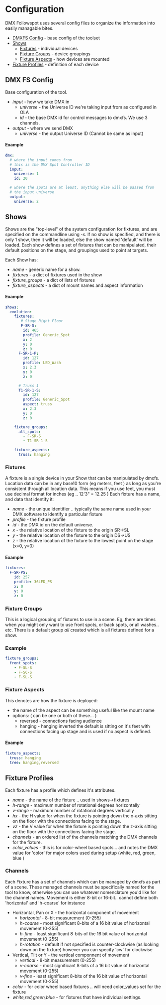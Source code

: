 # Configuration
DMX Followspot uses several config files to organize the information
into easily managable bites. 

- [DMXFS Config](#DMXFS_Config) - base config of the toolset
- [Shows](#Shows)
  - [Fixtures](#Fixtures) - individual devices
  - [Fixture Groups](#Fixture_Groups) - device groupings
  - [Fixture Aspects](#Fixture_Aspects) - how devices are mounted
- [Fixture Profiles](#Fixture_Profiles) - definition of each device

## DMX FS Config
Base configuration of the tool. 

- *input* - how we take DMX in
   - *universe* - the Universe ID we're taking input from as configured 
in OLA
   - *id* - the base DMX id for control messages to dmxfs.  We use 3 channels.
- *output* - where we send DMX 
   - *universe* - the output Universe ID (Cannot be same as input)

#### Example
```yaml
dmx:
  # where the input comes from
  # this is the DMX Spot Controller ID
  input: 
    universe: 1
    id: 20

  # where the spots are at least, anything else will be passed from 
  # the input universe
  output:
    universe: 2
```



## Shows
Shows are the "top-level" of the system configuration for fixtures, and 
are specified on the commandline using *-s*.  If no show is specified,
and there is only 1 show, then it will be loaded, else the show named 
'default' will be loaded. Each show defines a set of fixtures that 
can be manipulated, their default positions on the stage, and groupings 
used to point at targets.

Each Show has:

- *name* - generic name for a show.
- *fixtures* - a dict of fixtures used in the show
- *fixture_groups* - a dict of lists of fixtures 
- *fixture_aspects* - a dict of mount names and aspect information

#### Example

```yaml
shows:
  evolution:
    fixtures:
       # Stage Right Floor 
       F-SR-S:
        id: 465
        profile: Generic_Spot
        x: 2
        y: 0
        z: 0
      F-SR-1-P: 
        id: 127
        profile: LED_Wash
        x: 2.3
        y: 0
        z: 0     

      # Truss 1
      T1-SR-1-S:
        id: 127
        profile: Generic_Spot
        aspect: truss
        x: 2.3
        y: 0
        z: 0     

    fixture_groups:
      all_spots:
        - F-SR-S
        - T1-SR-1-S

    fixture_aspects:
      truss: hanging
```


### Fixtures
A fixture is a single device in your Show that can be manipulated by 
dmxfs. Location data can be in any base10 form (eg meters, feet ) as 
long as you're consistent through all location data.  This means if you
use feet, you must use decimal format for inches (eg .. 12'3" = 12.25 )
Each fixture has a name, and data that identify it:

- *name* - the unique identifier .. typically the same name used in your
DMX software to identify a particular fixture
- *profile* -  the fixture profile
- *id* - the DMX id on the default universe. 
- *x* - the relative location of the fixture to the origin SR->SL
- *y* - the relative location of the fixture to the origin DS->US
- *z* - the relative location of the fixture to the lowest point on the stage (x=0, y=0) 


#### Example

```yaml
fixtures:
  F-SR-PS:
    id: 257
    profile: 36LED_PS
    x: 0
    y: 0
    z: 0
```

### Fixture Groups
This is a logical grouping of fixtures to use in a scene.  Eg, there are 
times when you might only want to use front spots, or back spots, or 
all washes.. etc.   There is a default group *all* created which is 
all fixtures defined for a show. 

### Example

```yaml
fixture_groups:
  front_spots:
    - F-SL-S
    - F-SC-S
    - F-SL-S
```


### Fixture Aspects
This denotes are how the fixture is deployed:
- the name of the aspect can be something useful like the mount name
- options: ( can be one or both of these... ) 
    - reversed  - connections facing audience 
    - hanging   - hanging inverted
the default is sitting on it's feet with connections facing up stage
and is used if no aspect is defined.

#### Example

```yaml
fixture_aspects:
  truss: hanging
  tree: hanging,reversed
```

## Fixture Profiles

Each fixture has a profile which defines it's attributes.

- *name* - the name of the fixture .. used in shows->fixtures 
- *h-range* - maximum number of rotational degrees horizontally
- *v-range* - maximum number of rotational degrees vertically
- *hx* - the H value for when the fixture is pointing down the x-axis sitting on the floor with the connections facing to the stage.
- *vz* - the V value for when the fixture is pointing down the z-axis sitting on the floor with the connections facing the stage.
- *channels* - an ordered list of the channels matching the DMX channels for the fixture. 
- *color_values* - this is for color-wheel based spots... and notes the DMX value for 'color'
for major colors used during setup (white, red, green, blue )

### Channels
Each Fixture has a set of channels which can be managed by dmxfs as part 
of a scene.  These managed channels must be specifically named for the 
tool to know, otherwise you can use whatever nomenclature you'd like
for the channel names.  Movement is either 8-bit or 16-bit.. cannot 
define both 'horizontal' and 'h-coarse' for instance

- Horizontal, Pan or X - the horizontal component of movement
  - *horizontal* - 8-bit measurement (0-255)
  - *h-coarse* - most significant 8-bits of a 16 bit value of horizontal 
movement (0-255)
  - *h-fine* - least significant 8-bits of the 16 bit value of horizontal 
movement (0-255)
  - *h-rotation* - default if not specified is counter-clockwise (as 
looking down on the fixture) however you can specify 'cw' for clockwise
- Vertical, Tilt or Y - the vertical componnent of movement
  - *vertical* - 8-bit measurement (0-255)
  - *v-coarse* - most significant 8-bits of a 16 bit value of horizontal 
movement (0-255)
  - *v-fine* - least significant 8-bits of the 16 bit value of horizontal 
movement (0-255)
- *color* - for color wheel based fixtures .. will need color_values set 
for the fixture
- *white,red,green,blue* - for fixtures that have individual settings.




  
